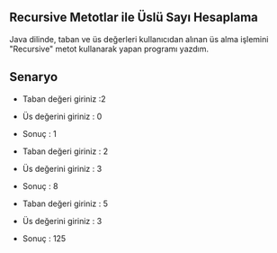 Recursive Metotlar ile Üslü Sayı Hesaplama
-
Java dilinde, taban ve üs değerleri kullanıcıdan alınan üs alma işlemini "Recursive" metot kullanarak yapan programı yazdım.

Senaryo
-
- Taban değeri giriniz :2
- Üs değerini giriniz : 0
- Sonuç : 1


- Taban değeri giriniz : 2
- Üs değerini giriniz : 3
- Sonuç : 8


- Taban değeri giriniz : 5
- Üs değerini giriniz : 3
- Sonuç : 125